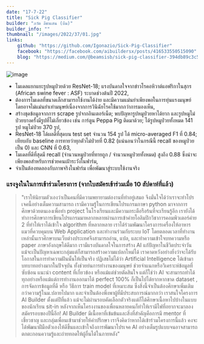 ```yaml
---
date: "17-7-22"
title: "Sick Pig Classifier"
builder: "ภวัต ลีชาแสน (บีม)"
builder_info: ""
thumbnail: "/images/2022/37/01.jpg"
links:
    github: "https://github.com/Igonazio/Sick-Pig-Classifier"
    facebook: "https://facebook.com/aibuildersx/posts/416533550515090"
    blog: "https://medium.com/@beamsisb/sick-pig-classifier-394db89c3c5d"
---
```


![image](/images/2022/37/01.jpg)

- โมเดลแยกแยะรูปหมูป่วยด้วย ResNet-18; แรงบันดาลใจจากข่าวโรคอหิวาต์แอฟริกาในสุกร (African swine fever : ASF) ระบาดช่วงต้นปี 2022,
- ต้องการโมเดลที่ขนาดเล็กสามารถใช้งานได้ง่าย และมีความแม่นยำเพียงพอในการทุ่นแรงมนุษย์ โดยอาจไม่แม่นยำเท่ามนุษย์เนื่องจากการวินิฉัยโรคใช้มากกว่าการมองเห็น,
- สร้างชุดข้อมูลจากการ scrape รูปจากอินเตอร์เน็ต; พบปัญหารูปหมูป่วยหาได้ยาก และรูปหมูไม่ป่วยบางครั้งมีรูปที่ไม่เกี่ยวข้อง เช่น การ์ตูน Peppa Pig ติดมาด้วย; ได้รูปหมูป่วยทั้งหมด 141 รูป หมูไม่ป่วย 370 รูป,
- ResNet-18 ได้ผลดีที่สุดบน test set จำนวน 154 รูป ได้ micro-averaged F1 ที่ 0.84; เทียบกับ baseline การทายว่าทุกตัวไม่ป่วยที่ 0.82 (แน่นอนว่าในกรณีนี้ recall ของหมูป่วยเป็น 0) และ CNN ที่ 0.63,
- โมเดลที่ดีที่สุดมี recall (จำนวนหมูป่วยที่ทายถูก / จำนวนหมูป่วยทั้งหมด) สูงถึง 0.88 ซึ่งน่าจะเพียงพอสำหรับการช่วยคนเฝ้าระวังในฟาร์ม,
- จำเป็นต้องทดลองกับภาพจริงในฟาร์ม เพื่อพัฒนาสู่ระบบใช้งานจริง

### แรงจูงในในการเข้าร่วมโครงการ (จากใบสมัครเข้าร่วมเมื่อ 10 สัปดาห์ที่แล้ว)

> "เราให้นิยามตัวเองว่าเป็นคนที่มีความพยายามต่องานที่ทำอยู่เสมอ จึงมั่นใจได้ว่าเราจะทำโปรเจคนี้อย่างเต็มความสามารถ เรามีความรู้ในการเขียนโปรแกรมภาษา python มาจากการศึกษาด้วยตนเองเพื่อทำ project ในโรงเรียนและมีความกระตือรือร้นที่จะเรียนรู้อีก เรายังได้ทำการศึกษาการเขียนโปรแกรมมาหลากหลายผ่านการเข้าค่ายโอลิมปิกวิชาการคอมพิวเตอร์ค่าย 2 ที่ทำให้เราได้เข้าใจ algorithm ที่หลากหลาย เราได้ร่วมพัฒนาโครงการเครื่องให้อาหารแมวที่ควบคุมบน Web Application และทำงานร่วมกับระบบ IoT โดยตลอดเวลาที่ทำงานเหล่านั้นเราศึกษาบนเว็บต่างประเทศจึงสามารถอ่าน, แปล, และทำความเข้าใจบทความหรือ paper ภาษาอังกฤษได้ดีมาก เรามีแรงบันดาลใจในการสร้าง AI แก้ปัญหาในชีวิตประจำวัน แม้จะเป็นปัญหาเฉพาะกลุ่มแต่ก็สามารถสร้างความแปลกใหม่ได้ เราคาดหวังอย่างยิ่งว่าจะได้รับโอกาสในการทำความฝันนั้นให้เป็นจริง  ปฏิเสธไม่ได้ว่า Artificial Intelligence ได้เข้ามาบทบาทอย่างมากในปัจจุบัน ทั้งช่วยย่นการทำงานของมนุษย์ ช่วยจำแนกหรือวิเคราะห์ข้อมูลที่ซับซ้อน แนะนำ content ที่เกี่ยวข้อง หรือแม้แต่ช่วยตัดสินใจ แต่ก็ใช่ว่า AI จะสามารถทำได้ทุกอย่างหรือแม้แต่การทำงานออกมาได้ perfect 100% ก็เป็นไปได้ยากหากขาด dataset , การจัดการข้อมูลที่ดี หรือ วิธีการ train model ที่เหมาะสม ซึ่งสิ่งนี้จำเป็นต้องศึกษาเพิ่มเติมกว่าความรู้ในม.ปลายไปมาก และจำเป็นต้องพึ่งพาผู้ที่มีประสบการณ์มากกว่า  เราสนใจโครงการ AI Builder ตั้งแต่ปีที่แล้ว แม้จะไม่ผ่านรอบคัดเลือกตัวจริงแต่ก็ได้ศึกษาเนื้อหาไปบ้างในแบบของนักเรียน sit-in หลังจากเห็นโครงงานของเพื่อนหลายคนก็ทำให้เรามีไฟที่อยากจะมาลองสมัครรอบของปีนี้อีก! AI Builder มีเนื้อหาที่เข้มข้นและสิ่งที่สำคัญคือการมี mentor ที่เชี่ยวชาญ และกลุ่มเพื่อนเข้ามาช่วยให้คำปรึกษา เราจึงคิดว่าหากได้เข้าร่วมโครงการนี้แล้ว คงจะได้พัฒนาฝีมือตัวเองให้ดีขึ้นและเข้าใจถึงการพัฒนาโปรเจค AI อย่างเต็มรูปแบบจนอาจสามารถตกตะกอนความรู้และถ่ายทอดให้ผู้อื่นได้ในภายหลัง"